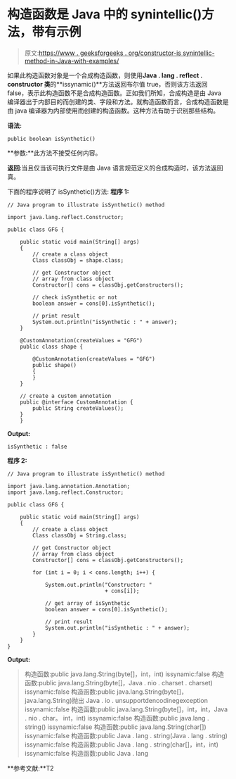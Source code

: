 # 构造函数是 Java 中的 synintellic()方法，带有示例

> 原文:[https://www . geeksforgeeks . org/constructor-is synintellic-method-in-Java-with-examples/](https://www.geeksforgeeks.org/constructor-issynthetic-method-in-java-with-examples/)

如果此构造函数对象是一个合成构造函数，则使用**Java . lang . reflect . constructor 类**的**issynamic()**方法返回布尔值 true，否则该方法返回 false，表示此构造函数不是合成构造函数。正如我们所知，合成构造是由 Java 编译器出于内部目的而创建的类、字段和方法。就构造函数而言，合成构造函数是由 java 编译器为内部使用而创建的构造函数。这种方法有助于识别那些结构。

**语法:**

```
public boolean isSynthetic()

```

**参数:**此方法不接受任何内容。

**返回**:当且仅当该可执行文件是由 Java 语言规范定义的合成构造时，该方法返回真。

下面的程序说明了 isSynthetic()方法:
**程序 1:**

```
// Java program to illustrate isSynthetic() method

import java.lang.reflect.Constructor;

public class GFG {

    public static void main(String[] args)
    {
        // create a class object
        Class classObj = shape.class;

        // get Constructor object
        // array from class object
        Constructor[] cons = classObj.getConstructors();

        // check isSynthetic or not
        boolean answer = cons[0].isSynthetic();

        // print result
        System.out.println("isSynthetic : " + answer);
    }

    @CustomAnnotation(createValues = "GFG")
    public class shape {

        @CustomAnnotation(createValues = "GFG")
        public shape()
        {
        }
    }

    // create a custom annotation
    public @interface CustomAnnotation {
        public String createValues();
    }
    }
```

**Output:**

```
isSynthetic : false

```

**程序 2:**

```
// Java program to illustrate isSynthetic() method

import java.lang.annotation.Annotation;
import java.lang.reflect.Constructor;

public class GFG {

    public static void main(String[] args)
    {
        // create a class object
        Class classObj = String.class;

        // get Constructor object
        // array from class object
        Constructor[] cons = classObj.getConstructors();

        for (int i = 0; i < cons.length; i++) {

            System.out.println("Constructor: "
                               + cons[i]);

            // get array of isSynthetic
            boolean answer = cons[0].isSynthetic();

            // print result
            System.out.println("isSynthetic : " + answer);
        }
    }
}
```

**Output:**

> 构造函数:public java.lang.String(byte[]，int，int)
> issynamic:false
> 构造函数:public java.lang.String(byte[]，Java . nio . charset . charset)
> issynamic:false
> 构造函数:public java.lang.String(byte[]，java.lang.String)抛出 Java . io . unsupportdencodinegexception
> issynamic:false
> 构造函数:public java.lang.String(byte[]，int，int，Java . nio . char。 int，int)
> issynamic:false
> 构造函数:public java.lang . string()
> issynamic:false
> 构造函数:public java.lang.String(char[])
> issynamic:false
> 构造函数:public Java . lang . string(Java . lang . string)
> issynamic:false
> 构造函数:public Java . lang . string(char[]，int，int)
> issynamic:false
> 构造函数:public Java . lang

**参考文献:**T2